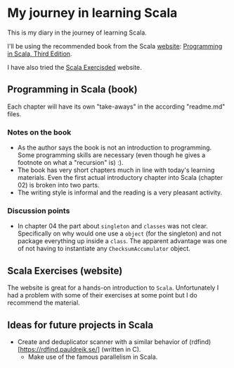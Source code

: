 # My journey in learning Scala

This is my diary in the journey of learning Scala.

I'll be using the recommended book from the Scala [website](http://docs.scala-lang.org/books.html): [Programming in Scala, Third Edition](https://booksites.artima.com/programming_in_scala_3ed).

I have also tried the [Scala Exercisded](https://www.scala-exercises.org/scala_tutorial/structuring_information) website.

## Programming in Scala (book)

Each chapter will have its own "take-aways" in the according "readme.md" files.

### Notes on the book

* As the author says the book is not an introduction to programming. Some programming skills are necessary (even though he gives a footnote on what a "recursion" is) :).
* The book has very short chapters much in line with today's learning materials. Even the first actual introductory chapter into Scala (chapter 02) is broken into two parts.
* The writing style is informal and the reading is a very pleasant activity.

### Discussion points

* In chapter 04 the part about `singleton` and `classes` was not clear. Specifically on why would one use a `object` (for the singleton) and not package everything up inside a `class`. The apparent advantage was one of not having to instantiate any `ChecksumAccumulator` object.

## Scala Exercises (website)

The website is great for a hands-on introduction to `Scala`. Unfortunately I had a problem with some of their exercises at some point but I do recommend the material.

## Ideas for future projects in Scala

* Create and deduplicator scanner with a similar behavior of (rdfind)[https://rdfind.pauldreik.se/] (written in C).
    * Make use of the famous parallelism in Scala.
